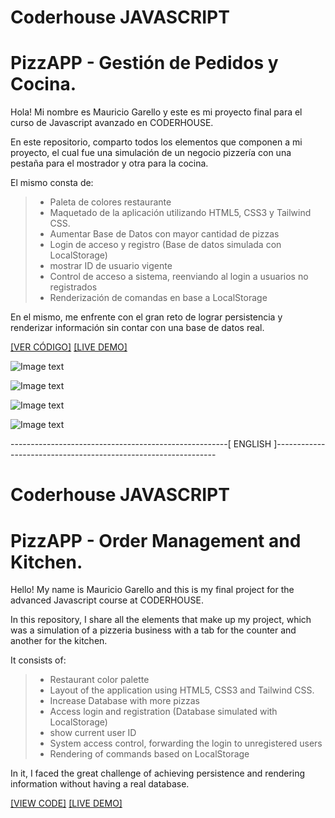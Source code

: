 # Coderhouse JAVASCRIPT

# PizzAPP  - Gestión de Pedidos y Cocina.

Hola! Mi nombre es Mauricio Garello y este es mi proyecto final para el curso de Javascript avanzado en CODERHOUSE.

En este repositorio, comparto todos los elementos que componen a mi proyecto, el cual fue una simulación de un negocio pizzería con una pestaña para el mostrador y otra para la cocina.

El mismo consta de:

> * Paleta de colores restaurante
> * Maquetado de la aplicación utilizando HTML5, CSS3 y Tailwind CSS.
> * Aumentar Base de Datos con mayor cantidad de pizzas
> * Login de acceso y registro (Base de datos simulada con LocalStorage)
> * mostrar ID de usuario vigente
> * Control de acceso a sistema, reenviando al login a usuarios no registrados
> * Renderización de comandas en base a LocalStorage

En el mismo, me enfrente con el gran reto de lograr persistencia y renderizar información sin contar con una base de datos real.

[[VER CÓDIGO]](https://github.com/maukovenich/Coderhouse/tree/main/PizzAPP)
[[LIVE DEMO]](https://pizapp.netlify.app)

![Image text](https://raw.githubusercontent.com/maurigarello/coderhouse-javascript/main/img/pizAPP_1.png)

![Image text](https://raw.githubusercontent.com/maurigarello/coderhouse-javascript/main/img/pizAPP_2.png)

![Image text](https://raw.githubusercontent.com/maurigarello/coderhouse-javascript/main/img/pizAPP_3.png)

![Image text](https://raw.githubusercontent.com/maurigarello/coderhouse-javascript/main/img/pizAPP_4.png)

------------------------------------------------------[ ENGLISH ]---------------------------------------------------------------

# Coderhouse JAVASCRIPT

# PizzAPP - Order Management and Kitchen.

Hello! My name is Mauricio Garello and this is my final project for the advanced Javascript course at CODERHOUSE.

In this repository, I share all the elements that make up my project, which was a simulation of a pizzeria business with a tab for the counter and another for the kitchen.

It consists of:

> * Restaurant color palette
> * Layout of the application using HTML5, CSS3 and Tailwind CSS.
> * Increase Database with more pizzas
> * Access login and registration (Database simulated with LocalStorage)
> * show current user ID
> * System access control, forwarding the login to unregistered users
> * Rendering of commands based on LocalStorage

In it, I faced the great challenge of achieving persistence and rendering information without having a real database.

[[VIEW CODE]](https://github.com/maukovenich/Coderhouse/tree/main/PizzAPP)
[[LIVE DEMO]](https://pizapp.netlify.app)
